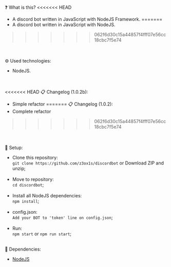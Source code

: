 <br><br>
❓ What is this?
<<<<<<< HEAD
- A discord bot written in JavaScript with NodeJS Framework.
=======
- A discord bot written in JavaScript with NodeJS.
>>>>>>> 062f6d30c15a44857f4fff07e56cc18cbc7f5e74

<br><br>
⚙️ Used technologies:
- NodeJS.

<br><br>
<<<<<<< HEAD
📋 Changelog (1.0.2b):
- Simple refactor
=======
📋 Changelog (1.0.2):
- Complete refactor
>>>>>>> 062f6d30c15a44857f4fff07e56cc18cbc7f5e74

<br><br>
🔧 Setup:
- Clone this repository:<br>
`git clone https://github.com/z3ox1s/discordbot` or Download ZIP and unzip;<br><br>
- Move to repository:<br>
`cd discordbot`;<br><br>
- Install all NodeJS dependencies:<br>
`npm install`;<br><br>
- config.json:<br>
`Add your BOT to 'token' line on config.json`;<br><br>
- Run:<br>
`npm start` or `npm run start`;<br><br>

📖 Dependencies:
- <a href="https://nodejs.org">NodeJS</a>
